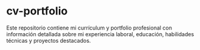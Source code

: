 # cv-portfolio
Este repositorio contiene mi currículum y portfolio profesional con información detallada sobre mi experiencia laboral, educación, habilidades técnicas y proyectos destacados.
